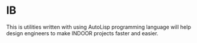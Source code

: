 # IB

This is utilities written with using AutoLisp programming language will help design engineers to make INDOOR projects faster and easier.

